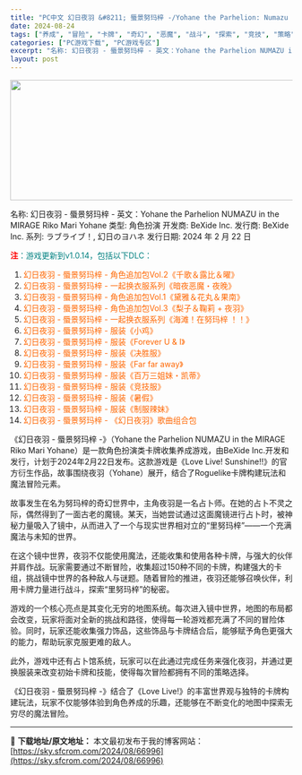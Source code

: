 ```yaml
---
title: "PC中文 幻日夜羽 &#8211; 蜃景努玛梓 -/Yohane the Parhelion: Numazu in the Mirage+全都DLCs v1.0.14 1.08G"
date: 2024-08-24
tags: ["养成", "冒险", "卡牌", "奇幻", "恶魔", "战斗", "探索", "竞技", "策略"]
categories: ["PC游戏下载", "PC游戏专区"]
excerpt: "名称: 幻日夜羽 - 蜃景努玛梓 - 英文：Yohane the Parhelion NUMAZU in the MIRAGE Riko Mari Yohane 类型: 角色扮演 开发商: BeXide Inc. 发行商: BeXide Inc. 系列: ラブライブ！, 幻日のヨハネ 发行日期: 2&hellip;"
layout: post
---
```


<img class="aligncenter size-full wp-image-66997" src="https://sky.sfcrom.com/wp-content/uploads/2024/08/202408240053554.webp" alt="" width="660" height="215" />

名称: 幻日夜羽 - 蜃景努玛梓 -
英文：Yohane the Parhelion NUMAZU in the MIRAGE Riko Mari Yohane
类型: 角色扮演
开发商: BeXide Inc.
发行商: BeXide Inc.
系列: ラブライブ！, 幻日のヨハネ
发行日期: 2024 年 2 月 22 日

<span style="color: #ff0000;"><strong>注</strong></span><span style="color: #008080;">：游戏更新到v1.0.14，包括以下DLC：</span>
<ol>
 	<li><span style="color: #ff6600;">幻日夜羽 - 蜃景努玛梓 - 角色追加包Vol.2《千歌＆露比＆曜》</span></li>
 	<li><span style="color: #ff6600;">幻日夜羽 - 蜃景努玛梓 - 一起换衣服系列《暗夜恶魔・夜晚》</span></li>
 	<li><span style="color: #ff6600;">幻日夜羽 - 蜃景努玛梓 - 角色追加包Vol.1《黛雅＆花丸＆果南》</span></li>
 	<li><span style="color: #ff6600;">幻日夜羽 - 蜃景努玛梓 - 角色追加包Vol.3《梨子＆鞠莉 + 夜羽》</span></li>
 	<li><span style="color: #ff6600;">幻日夜羽 - 蜃景努玛梓 - 一起换衣服系列《海滩！在努玛梓 ！！》</span></li>
 	<li><span style="color: #ff6600;">幻日夜羽 - 蜃景努玛梓 - 服装《小鸡》</span></li>
 	<li><span style="color: #ff6600;">幻日夜羽 - 蜃景努玛梓 - 服装《Forever U &amp; I》</span></li>
 	<li><span style="color: #ff6600;">幻日夜羽 - 蜃景努玛梓 - 服装《决胜服》</span></li>
 	<li><span style="color: #ff6600;">幻日夜羽 - 蜃景努玛梓 - 服装《Far far away》</span></li>
 	<li><span style="color: #ff6600;">幻日夜羽 - 蜃景努玛梓 - 服装《百万三姐妹・凯蒂》</span></li>
 	<li><span style="color: #ff6600;">幻日夜羽 - 蜃景努玛梓 - 服装《竞技服》</span></li>
 	<li><span style="color: #ff6600;">幻日夜羽 - 蜃景努玛梓 - 服装《暑假》</span></li>
 	<li><span style="color: #ff6600;">幻日夜羽 - 蜃景努玛梓 - 服装《制服辣妹》</span></li>
 	<li><span style="color: #ff6600;">幻日夜羽 - 蜃景努玛梓 - 《幻日夜羽》歌曲组合包</span></li>
</ol>
《幻日夜羽 - 蜃景努玛梓 -》（Yohane the Parhelion NUMAZU in the MIRAGE Riko Mari Yohane）是一款角色扮演类卡牌收集养成游戏，由BeXide Inc.开发和发行，计划于2024年2月22日发布。这款游戏是《Love Live! Sunshine!!》的官方衍生作品，故事围绕夜羽（Yohane）展开，结合了Roguelike卡牌构建玩法和魔法冒险元素。

故事发生在名为努玛梓的奇幻世界中，主角夜羽是一名占卜师。在她的占卜不灵之际，偶然得到了一面古老的魔镜。某天，当她尝试通过这面魔镜进行占卜时，被神秘力量吸入了镜中，从而进入了一个与现实世界相对立的“里努玛梓”——一个充满魔法与未知的世界。

在这个镜中世界，夜羽不仅能使用魔法，还能收集和使用各种卡牌，与强大的伙伴并肩作战。玩家需要通过不断冒险，收集超过150种不同的卡牌，构建强大的卡组，挑战镜中世界的各种敌人与谜题。随着冒险的推进，夜羽还能够召唤伙伴，利用卡牌力量进行战斗，探索“里努玛梓”的秘密。

游戏的一个核心亮点是其变化无穷的地图系统。每次进入镜中世界，地图的布局都会改变，玩家将面对全新的挑战和路径，使得每一轮游戏都充满了不同的冒险体验。同时，玩家还能收集强力饰品，这些饰品与卡牌结合后，能够赋予角色更强大的能力，帮助玩家克服更难的敌人。

此外，游戏中还有占卜馆系统，玩家可以在此通过完成任务来强化夜羽，并通过更换服装来改变初始卡牌和技能，使得每次冒险都拥有不同的策略选择。

《幻日夜羽 - 蜃景努玛梓 -》结合了《Love Live!》的丰富世界观与独特的卡牌构建玩法，玩家不仅能够体验到角色养成的乐趣，还能够在不断变化的地图中探索无穷尽的魔法冒险。

---
📖 **下载地址/原文地址：** 本文最初发布于我的博客网站：[https://sky.sfcrom.com/2024/08/66996](https://sky.sfcrom.com/2024/08/66996)
